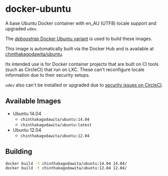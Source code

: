 # docker-ubuntu
A base Ubuntu Docker container with en_AU (UTF8) locale support and upgraded `udev`.

The [_deboostrap_ Docker Ubuntu variant](https://hub.docker.com/_/ubuntu-debootstrap/) is used to build these images.

This image is automatically built via the Docker Hub and is available at [chinthakagodawita/ubuntu](https://hub.docker.com/r/chinthakagodawita/ubuntu/).

Its intended use is for Docker container projects that are built on CI tools (such as CircleCI) that run on LXC. These can't reconfigure locale information due to their security setups.

`udev` also can't be installed or upgraded due to [security issues on CircleCI](https://discuss.circleci.com/t/unable-to-install-udev-package-apparmor/657/2).

## Available Images

* Ubuntu 14.04
    - `chinthakagodawita/ubuntu:14.04`
    - `chinthakagodawita/ubuntu:latest`
* Ubuntu 12.04
    - `chinthakagodawita/ubuntu:12.04`

## Building
```bash
docker build -t chinthakagodawita/ubuntu:14.04 14.04/
docker build -t chinthakagodawita/ubuntu:12.04 12.04/
```
